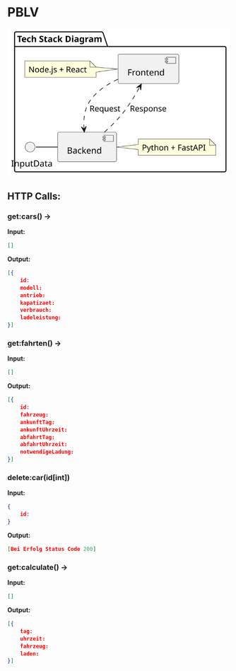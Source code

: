 # PBLV 

![Component Diagram](assets/component_diagram.svg)

## HTTP Calls:

### get:cars() ->

**Input:**
```json
[]
```
**Output:**
```json
[{
    id:	
    modell:	
    antrieb:	
    kapatizaet:	
    verbrauch:	
    ladeleistung:
}]
```
### get:fahrten() ->
**Input:**
```json
[]
```

**Output:**
```json
[{
	id:	
	fahrzeug:	
	ankunftTag:	
	ankunftUhrzeit:	
	abfahrtTag:	
	abfahrtUhrzeit:	
	notwendigeLadung:
}]
```

### delete:car(id[int])

**Input:**
```json
{
    id:
}
```
**Output:**
```json
[Bei Erfolg Status Code 200]
```

### get:calculate() ->
**Input:**
```json
[]
```

**Output:**
```json
[{
    tag:
    uhrzeit:
    fahrzeug:
    laden:
}]
```